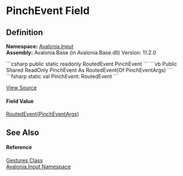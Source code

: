 # PinchEvent Field




## Definition
**Namespace:** <a href="N_Avalonia_Input">Avalonia.Input</a>  
**Assembly:** Avalonia.Base (in Avalonia.Base.dll) Version: 11.2.0

<Tabs groupId="api-code-preview">
<TabItem value="csharp" label="C#">
```csharp
public static readonly RoutedEvent<PinchEventArgs> PinchEvent
```
</TabItem>
<TabItem value="vb" label="VB">
```vb
Public Shared ReadOnly PinchEvent As RoutedEvent(Of PinchEventArgs)
```
</TabItem>
<TabItem value="fsharp" label="F#">
```fsharp
static val PinchEvent: RoutedEvent<PinchEventArgs>
```
</TabItem>
</Tabs>



<a href="https://github.com/AvaloniaUI/Avalonia/tree/master/src/Avalonia.Base/Input/Gestures.cs" title="View the source code">View Source</a>



#### Field Value
<a href="T_Avalonia_Interactivity_RoutedEvent_1">RoutedEvent</a>(<a href="T_Avalonia_Input_PinchEventArgs">PinchEventArgs</a>)

## See Also


#### Reference
<a href="T_Avalonia_Input_Gestures">Gestures Class</a>  
<a href="N_Avalonia_Input">Avalonia.Input Namespace</a>  

